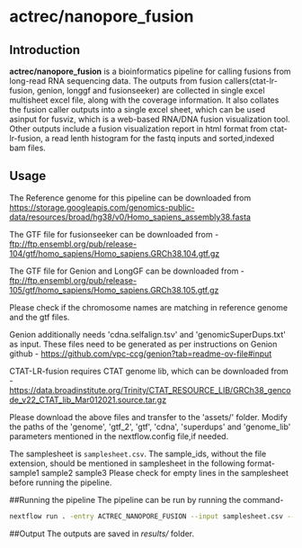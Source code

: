 # actrec/nanopore_fusion

## Introduction

**actrec/nanopore_fusion** is a bioinformatics pipeline for calling fusions from long-read RNA sequencing data. The outputs from fusion callers(ctat-lr-fusion, genion, longgf and fusionseeker) are collected in single excel multisheet excel file, along with the coverage information. It also collates the fusion caller outputs into a single excel sheet, which can be used asinput for fusviz, which is a web-based RNA/DNA fusion visualization tool. Other outputs include a fusion visualization report in html format from ctat-lr-fusion, a read lenth histogram for the fastq inputs and sorted,indexed bam files.


## Usage

The Reference genome for this pipeline can be downloaded from https://storage.googleapis.com/genomics-public-data/resources/broad/hg38/v0/Homo_sapiens_assembly38.fasta

The GTF file for fusionseeker can be downloaded from -
ftp://ftp.ensembl.org/pub/release-104/gtf/homo_sapiens/Homo_sapiens.GRCh38.104.gtf.gz

The GTF file for Genion and LongGF can be downloaded from -
ftp://ftp.ensembl.org/pub/release-105/gtf/homo_sapiens/Homo_sapiens.GRCh38.105.gtf.gz

Please check if the chromosome names are matching in reference genome and the gtf files.

Genion additionally needs 'cdna.selfalign.tsv' and 'genomicSuperDups.txt' as input. These files need to be generated as per instructions on Genion github -  https://github.com/vpc-ccg/genion?tab=readme-ov-file#input

CTAT-LR-fusion requires CTAT genome lib, which can be downloaded from -
https://data.broadinstitute.org/Trinity/CTAT_RESOURCE_LIB/GRCh38_gencode_v22_CTAT_lib_Mar012021.source.tar.gz

Please download the above files and transfer to the 'assets/' folder. Modify the paths of the 'genome', 'gtf_2', 'gtf', 'cdna', 'superdups' and 'genome_lib' parameters mentioned in the nextflow.config file,if needed.

The samplesheet is `samplesheet.csv`. The sample_ids, without the file extension, should be mentioned in samplesheet in the following format-
sample1
sample2
sample3
Please check for empty lines in the samplesheet before running the pipeline.

##Running the pipeline
The pipeline can be run by running the command-

```bash
nextflow run . -entry ACTREC_NANOPORE_FUSION --input samplesheet.csv --outdir results  -profile docker -ansi-log false  -resume  -bg
```

##Output
The outputs are saved in *results/* folder.
